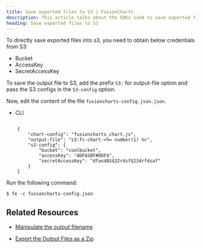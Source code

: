 ```yaml
---
title: Save exported files to S3 | FusionCharts
description: This article talks about the SDKs used to save exported files to s3.
heading: Save exported files to S3
---
```


To directly save exported files into s3, you need to obtain below credentials from S3:

* Bucket
* AccessKey
* SecretAccessKey

To save the output file to S3, add the prefix `S3:` for output-file option and pass the S3 configs in the `S3-config` option.

Now, edit the content of the file `fusioncharts-config.json.json`.

<div class="code-wrapper">
<ul class="code-tabs">
    <li class="active"><a data-toggle="cli">CLI</a></li>
</ul>

<div class="tab-content">
<div class="tab cli-tab active">
<pre><code class="language-javascript">
	{
	    "chart-config": "fusioncharts_chart.js",
	    "output-file": "s3:fc-chart-<%= number(1) %>",
	    "s3-config": {
	        "bucket": "coolbucket",
	        "accessKey": "ADFASDF#DDF$",
	        "secretAccessKey": "dfasdAS$32rdsf$234rfdsaf"
	    }
	}
</code></pre>
</div>
</div>
</div>

Run the following command:

```
$ fe -c fusioncharts-config.json
```

## Related Resources

* [Manipulate the output filename](/exporting-charts/using-fusionexport/tutorials/manipulate-the-output-filename)

* [Export the Output Files as a Zip](/exporting-charts/using-fusionexport/tutorials/export-the-output-files-as-zip)